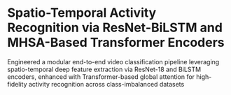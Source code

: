 # Spatio-Temporal Activity Recognition via ResNet-BiLSTM and MHSA-Based Transformer Encoders
 Engineered a modular end-to-end video classification pipeline leveraging spatio-temporal deep feature extraction via ResNet-18 and BiLSTM encoders, enhanced with Transformer-based global attention for high-fidelity activity recognition across class-imbalanced datasets
